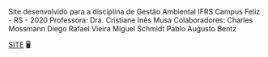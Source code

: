 Site desenvolvido para a disciplina de Gestão Ambiental
IFRS Campus Feliz - RS - 2020
Professora: Dra. Cristiane Inês Musa 
Colaboradores:
Charles Mossmann
Diego Rafael Vieira
Miguel Schmidt
Pablo Augusto Bentz

[SITE](https://diegorafaelvieira.github.io/GestaoAmbiental/) :desktop_computer: 
